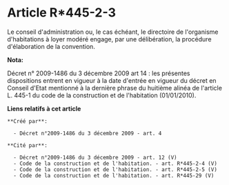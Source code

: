 # Article R*445-2-3

Le conseil d'administration ou, le cas échéant, le directoire de l'organisme d'habitations à loyer modéré engage, par une
délibération, la procédure d'élaboration de la convention.

**Nota:**

Décret n° 2009-1486 du 3 décembre 2009 art 14 : les présentes dispositions entrent en vigueur à la date d'entrée en vigueur
du décret en Conseil d'Etat mentionné à la dernière phrase du huitième alinéa de l'article L. 445-1 du code de la
construction et de l'habitation (01/01/2010).

**Liens relatifs à cet article**

	**Créé par**:

	  - Décret n°2009-1486 du 3 décembre 2009 - art. 4

	**Cité par**:

	  - Décret n°2009-1486 du 3 décembre 2009 - art. 12 (V)
	  - Code de la construction et de l'habitation. - art. R*445-2-4 (V)
	  - Code de la construction et de l'habitation. - art. R*445-2-5 (V)
	  - Code de la construction et de l'habitation. - art. R*445-29 (V)
